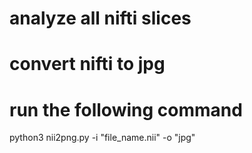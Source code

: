 # analyze all nifti slices
# convert nifti to jpg
# run the following command
python3 nii2png.py -i "file_name.nii" -o "jpg"
